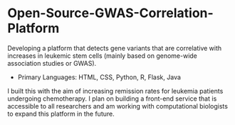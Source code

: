 # Open-Source-GWAS-Correlation-Platform
Developing a platform that detects gene variants that are correlative with increases in leukemic stem cells (mainly based on genome-wide association studies or GWAS).
- Primary Languages: HTML, CSS, Python, R, Flask, Java

I built this with the aim of increasing remission rates for leukemia patients undergoing chemotherapy. I plan on building a front-end service that is accessible to all researchers and am working with computational biologists to expand this platform in the future.
